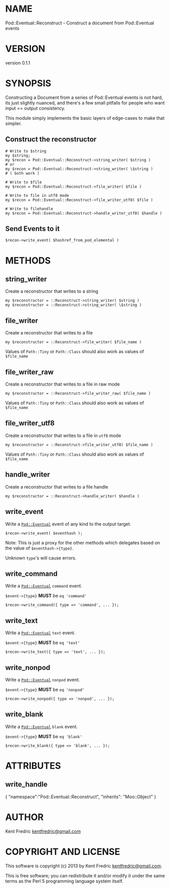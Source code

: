 # NAME

Pod::Eventual::Reconstruct - Construct a document from Pod::Eventual events

# VERSION

version 0.1.1

# SYNOPSIS

Constructing a Document from a series of Pod::Eventual events is not hard, its just slightly nuanced,
and there's a few small pitfalls for people who want input == output consistency.

This module simply implements the basic layers of edge-cases to make that simpler.

## Construct the reconstructor

    # Write to $string
    my $string;
    my $recon = Pod::Eventual::Reconstruct->string_writer( $string )
    # or
    my $recon = Pod::Eventual::Reconstruct->string_writer( \$string )
    # ( both work )

    # Write to $file
    my $recon = Pod::Eventual::Reconstruct->file_writer( $file )

    # Write to file in utf8 mode
    my $recon = Pod::Eventual::Reconstruct->file_writer_utf8( $file )

    # Write to filehandle
    my $recon = Pod::Eventual::Reconstruct->handle_writer_utf8( $handle )

## Send Events to it

    $recon->write_event( $hashref_from_pod_elemental )

# METHODS

## string\_writer

Create a reconstructor that writes to a string

    my $reconstructor = ::Reconstruct->string_writer( $string )
    my $reconstructor = ::Reconstruct->string_writer( \$string )

## file\_writer

Create a reconstructor that writes to a file

    my $reconstructor = ::Reconstruct->file_writer( $file_name )

Values of `Path::Tiny` or `Path::Class` should also work as values of `$file_name`

## file\_writer\_raw

Create a reconstructor that writes to a file in raw mode

    my $reconstructor = ::Reconstruct->file_writer_raw( $file_name )

Values of `Path::Tiny` or `Path::Class` should also work as values of `$file_name`

## file\_writer\_utf8

Create a reconstructor that writes to a file in `utf8` mode

    my $reconstructor = ::Reconstruct->file_writer_utf8( $file_name )

Values of `Path::Tiny` or `Path::Class` should also work as values of `$file_name`

## handle\_writer

Create a reconstructor that writes to a file handle

    my $reconstructor = ::Reconstruct->handle_writer( $handle )

## write\_event

Write a [`Pod::Eventual`](http://search.cpan.org/perldoc?Pod::Eventual) event of any kind to the output target.

    $recon->write_event( $eventhash );

Note: This is just a proxy for the other methods which delegates based on the value of `$eventhash->{type}`.

Unknown `type`'s will cause errors.

## write\_command

Write a  [`Pod::Eventual`](http://search.cpan.org/perldoc?Pod::Eventual) `command` event.

`$event->{type}` __MUST__ be `eq 'command'`

    $recon->write_command({ type => 'command', ... });

## write\_text

Write a  [`Pod::Eventual`](http://search.cpan.org/perldoc?Pod::Eventual) `text` event.

`$event->{type}` __MUST__ be `eq 'text'`

    $recon->write_text({ type => 'text', ... });

## write\_nonpod

Write a  [`Pod::Eventual`](http://search.cpan.org/perldoc?Pod::Eventual) `nonpod` event.

`$event->{type}` __MUST__ be `eq 'nonpod'`

    $recon->write_nonpod({ type => 'nonpod', ... });

## write\_blank

Write a  [`Pod::Eventual`](http://search.cpan.org/perldoc?Pod::Eventual) `blank` event.

`$event->{type}` __MUST__ be `eq 'blank'`

    $recon->write_blank({ type => 'blank', ... });

# ATTRIBUTES

## write\_handle

{
    "namespace":"Pod::Eventual::Reconstruct",
    "inherits": "Moo::Object"
}



# AUTHOR

Kent Fredric <kentfredric@gmail.com>

# COPYRIGHT AND LICENSE

This software is copyright (c) 2013 by Kent Fredric <kentfredric@gmail.com>.

This is free software; you can redistribute it and/or modify it under
the same terms as the Perl 5 programming language system itself.
